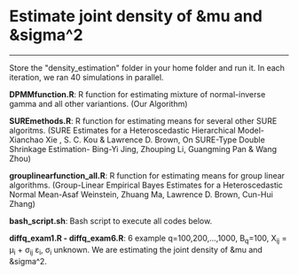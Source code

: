 # Estimate joint density of &mu and &sigma^2
---
Store the "density_estimation" folder in your home folder and run it. In each iteration, we ran 40 simulations in parallel.

**DPMMfunction.R**: R function for estimating mixture of normal-inverse gamma and all other variantions.
(Our Algorithm)

**SUREmethods.R**: R function for estimating means for several other SURE algoritms.
(SURE Estimates for a Heteroscedastic Hierarchical
Model-Xianchao Xie , S. C. Kou & Lawrence D. Brown, On SURE-Type Double Shrinkage Estimation-
Bing-Yi Jing, Zhouping Li, Guangming Pan & Wang Zhou)

**grouplinearfunction_all.R**: R function for estimating means for group linear algorithms.
(Group-Linear Empirical Bayes Estimates for a Heteroscedastic
Normal Mean-Asaf Weinstein, Zhuang Ma, Lawrence D. Brown, Cun-Hui Zhang)

**bash_script.sh**: Bash script to execute all codes below.

**diffq_exam1.R - diffq_exam6.R**: 6 example
q=100,200,...,1000, B<sub>q</sub>=100, X<sub>ij</sub> = &mu;<sub>i</sub> + &sigma;<sub>ij</sub> &epsilon;<sub>i</sub>, &sigma;<sub>i</sub> unknown. We are estimating the joint density of &mu and &sigma^2. 